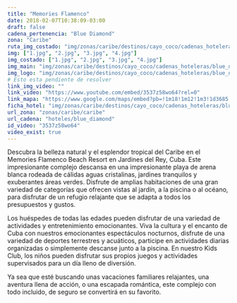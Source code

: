 ```yaml
---
title: "Memories Flamenco"
date: 2018-02-07T10:38:09-03:00
draft: false
cadena_pertenencia: "Blue Diamond"
zona: "Caribe"
ruta_img_costado: "img/zonas/caribe/destinos/cayo_coco/cadenas_hoteleras/blue_diamond/memories/memories_flamenco/imagenes_hotel/"
img: ["1.jpg", "2.jpg", "3.jpg", "4.jpg"]
img_costado: ["1.jpg", "2.jpg", "3.jpg", "4.jpg"]
img_main: "img/zonas/caribe/destinos/cayo_coco/cadenas_hoteleras/blue_diamond/memories/memories_flamenco/ficha_hotel.jpg"
img_logo: "img/zonas/caribe/destinos/cayo_coco/cadenas_hoteleras/blue_diamond/memories/memories_flamenco/logo/logo_hotel.jpg"
# Esto esta pendiente de resolver
link_img_video: ""
link_video: "https://www.youtube.com/embed/3537z58wo64?rel=0"
link_mapa: "https://www.google.com/maps/embed?pb=!1m18!1m12!1m3!1d3685.051387903231!2d-78.43828638504101!3d22.539747685199675!2m3!1f0!2f0!3f0!3m2!1i1024!2i768!4f13.1!3m3!1m2!1s0x892b3d03f2e690ff%3A0x1e57244a7425feb6!2sMemories+Flamenco!5e0!3m2!1ses!2scl!4v1518019753058"
ficha_hotel: "img/zonas/caribe/destinos/cayo_coco/cadenas_hoteleras/blue_diamond/memories/memories_flamenco/ficha_hotel.pdf"
url_zona: "zonas/caribe/caribe"
url_cadena: "hoteles/blue_diamond"
id_video: "3537z58wo64"
video_exist: true
---
```

Descubra la belleza natural y el esplendor tropical del Caribe en el Memories Flamenco Beach Resort en Jardines del Rey, Cuba. Este impresionante complejo descansa en una impresionante playa de arena blanca rodeada de cálidas aguas cristalinas, jardines tranquilos y exuberantes áreas verdes. Disfrute de amplias habitaciones de una gran variedad de categorías que ofrecen vistas al jardín, a la piscina o al océano, para disfrutar de un refugio relajante que se adapta a todos los presupuestos y gustos.

Los huéspedes de todas las edades pueden disfrutar de una variedad de actividades y entretenimiento emocionantes. Viva la cultura y el encanto de Cuba con nuestros emocionantes espectáculos nocturnos, disfrute de una variedad de deportes terrestres y acuáticos, participe en actividades diarias organizadas o simplemente descanse junto a la piscina. En nuestro Kids Club, los niños pueden disfrutar sus propios juegos y actividades supervisados para un día lleno de diversión.

Ya sea que esté buscando unas vacaciones familiares relajantes, una aventura llena de acción, o una escapada romántica, este complejo con todo incluido, de seguro se convertirá en su favorito.
